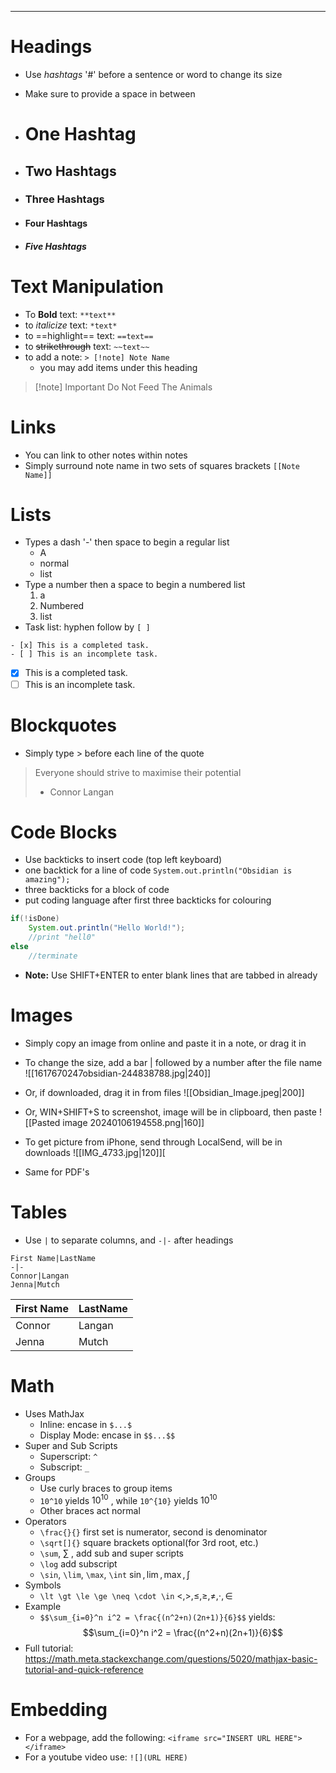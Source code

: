 ***
# Headings
- Use *hashtags* '#' before a sentence or word to change its size
- Make sure to provide a space in between

- # One Hashtag
- ## Two Hashtags
- ### Three Hashtags
- #### Four Hashtags
- ##### Five Hashtags

# Text Manipulation
- To **Bold** text: `**text**`
- to *italicize* text: `*text*`
- to ==highlight== text: `==text==`
- to ~~strikethrough~~ text: `~~text~~`
- to add a note: `> [!note] Note Name`
	- you may add items under this heading
> [!note] Important
> Do Not Feed The Animals


# Links
- You can link to other notes within notes
- Simply surround note name in two sets of squares brackets 
	`[[Note Name]]`

# Lists
- Types a dash '-' then space to begin a regular list
	- A
	- normal
	- list
- Type a number then a space to begin a numbered list
	1. a
	2. Numbered
	3. list
- Task list: hyphen follow by `[ ]` 
```
- [x] This is a completed task.
- [ ] This is an incomplete task.
```
- [x] This is a completed task.
- [ ] This is an incomplete task.

# Blockquotes
- Simply type > before each line of the quote
>Everyone should strive to maximise their potential
>- Connor Langan

# Code Blocks
- Use backticks to insert code (top left keyboard)
- one backtick for a line of code
	`System.out.println("Obsidian is amazing");`
- three backticks for a block of code
- put coding language after first three backticks for colouring
```java
if(!isDone)
	System.out.println("Hello World!");
	//print "hell0"
else
	//terminate
```
- **Note:** Use SHIFT+ENTER to enter blank lines that are tabbed in already

# Images
- Simply copy an image from online and paste it in a note, or drag it in
- To change the size, add a bar | followed by a number after the file name
	![[1617670247obsidian-244838788.jpg|240]]
- Or, if downloaded, drag it in from files
	![[Obsidian_Image.jpeg|200]]
- Or, WIN+SHIFT+S to screenshot, image will be in clipboard, then paste
	![[Pasted image 20240106194558.png|160]]
- To get picture from iPhone, send through LocalSend, will be in downloads
	 ![[IMG_4733.jpg|120]][
 
- Same for PDF's

# Tables
- Use `|` to separate columns, and `-|-` after headings
```
First Name|LastName
-|-
Connor|Langan
Jenna|Mutch
```

First Name|LastName
-|-
Connor|Langan
Jenna|Mutch

# Math
- Uses MathJax
	- Inline: encase in `$...$`
	- Display Mode: encase in `$$...$$`
- Super and Sub Scripts
	- Superscript: `^`
	- Subscript: `_`
- Groups
	- Use curly braces to group items
	- `10^10` yields $10^10$ , while `10^{10}` yields $10^{10}$ 
	- Other braces act normal
- Operators
	- `\frac{}{}`   first set is numerator, second is denominator
	- `\sqrt[]{}`   square brackets optional(for 3rd root, etc.)
	- `\sum`,  $\sum$  ,   add sub and super scripts 
	- `\log`            add subscript
	- `\sin`, `\lim`, `\max`, `\int` $\sin, \lim, \max, \int$
- Symbols
	- `\lt \gt \le \ge \neq \cdot \in` $\lt, \gt, \le, \ge, \neq, \cdot, \in$
- Example
	- `$$\sum_{i=0}^n i^2 = \frac{(n^2+n)(2n+1)}{6}$$`     yields:
$$\sum_{i=0}^n i^2 = \frac{(n^2+n)(2n+1)}{6}$$
- Full tutorial: https://math.meta.stackexchange.com/questions/5020/mathjax-basic-tutorial-and-quick-reference
# Embedding
- For a webpage, add the following: `<iframe src="INSERT URL HERE"></iframe>`
- For a youtube video use:  `![](URL HERE)`